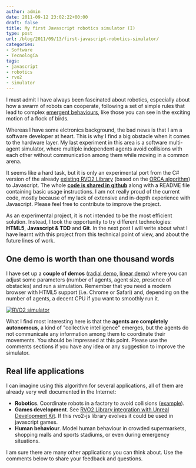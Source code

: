 ```yaml
---
author: admin
date: 2011-09-12 23:02:22+00:00
draft: false
title: My first Javascript robotics simulator (I)
type: post
url: /blog/2011/09/13/first-javascript-robotics-simulator/
categories:
- Software
- Tecnología
tags:
- javascript
- robotics
- rvo2
- simulator
---
```



I must admit I have always been fascinated about robotics, especially about how a swarm of robots can cooperate, following a set of simple rules that lead to complex [emergent behaviours](http://en.wikipedia.org/wiki/Emergence), like those you can see in the exciting motion of a flock of birds.







Whereas I have some elctronics background, the bad news is that I am a software developer at heart. This is why I find a big obstacle when it comes to the hardware layer. My last experiment in this area is a software multi-agent simulator, where multiple independent agents avoid collisions with each other without communication among them while moving in a common arena.







It seems like a hard task, but it is only an experimental port from the C# version of the already [existing RVO2 Library](http://gamma.cs.unc.edu/RVO2/) (based on the [ORCA algorithm](http://gamma.cs.unc.edu/ORCA/)) to Javascript. The whole **[code is shared in github](https://github.com/palmerabollo/rvo2-js)** along with a README file containing basic usage instructions. I am not really proud of the current code, mostly because of my lack of extensive and in-depth experience with Javascript. Please feel free to contribute to improve the project.





As an experimental project, it is not intended to be the most efficient solution. Instead, I took the opportunity to try different technologies: **HTML5**, **Javascript & TDD** and **Git**. In the next post I will write about what I have learnt with this project from this technical point of view, and about the future lines of work.





## One demo is worth than one thousand words






I have set up a **couple of demos** ([radial demo](http://guidogarcia.net/demos/rvo2-js/index.html), [linear demo](http://guidogarcia.net/demos/rvo2-js/index_linear.html)) where you can adjust some parameters (number of agents, agent size, presence of obstacles) and run a simulation. Remember that you need a modern browser with HTML5 support (i.e. Chrome or Safari) and, depending on the number of agents, a decent CPU if you want to smoothly run it.




[![RVO2 simulator](http://guidogarcia.net/blog/wp-content/uploads/2011/09/rvo2js.png)
](http://guidogarcia.net/demos/rvo2-js)




What I find most interesting here is that the **agents are completely autonomous**, a kind of "collective intelligence" emerges, but the agents do not communicate any information among them to coordinate their movements. You should be impressed at this point. Please use the comments sections if you have any idea or any suggestion to improve the simulator.






## Real life applications






I can imagine using this algorithm for several applications, all of them are already very well documented in the Internet: 



  * **Robotics**. Coordinate robots in a factory to avoid collisions ([example](http://gamma.cs.unc.edu/CA/)).
  * **Games development**. See [RVO2 Library integration with Unreal Development Kit](http://gamma.cs.unc.edu/RVO2-UDK/). If this rvo2-js library evolves it could be used in javascript games.
  * **Human behaviour**. Model human behaviour in crowded supermarkets, shopping malls and sports stadiums, or even during emergency situations.


I am sure there are many other applications you can think about. Use the comments below to share your feedback and questions.

